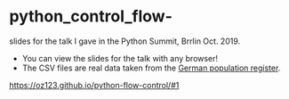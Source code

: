 # python_control_flow-
slides for the talk I gave in the Python Summit, Brrlin Oct. 2019.

 - You can view the slides for the talk with any browser!
 - The CSV files are real data taken from the [German population register][1].
 
 https://oz123.github.io/python-flow-control/#1

[1]: https://www.destatis.de/DE/ZahlenFakten/LaenderRegionen/Regionales/Gemeindeverzeichnis/Administrativ/Aktuell/05Staedte.html

